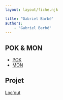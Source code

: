 ```yaml
---
layout: layout/fiche.njk

title: "Gabriel Barbé"
authors:
    - "Gabriel Barbé"
---
```


## POK & MON

* [POK](./pok)
* [MON](./mon)

## Projet

[Loc'out](../../../projets/2022-2023/Locout)
